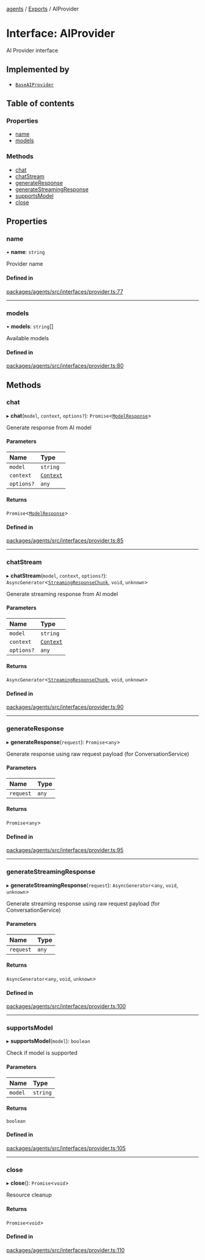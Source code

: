 <!-- 
 ⚠️  AUTO-GENERATED FILE - DO NOT EDIT MANUALLY
 This file is automatically generated by scripts/docs-generator.js
 To make changes, edit the source TypeScript files or update the generator script
-->

[agents](../../) / [Exports](../modules) / AIProvider

# Interface: AIProvider

AI Provider interface

## Implemented by

- [`BaseAIProvider`](../classes/BaseAIProvider)

## Table of contents

### Properties

- [name](AIProvider#name)
- [models](AIProvider#models)

### Methods

- [chat](AIProvider#chat)
- [chatStream](AIProvider#chatstream)
- [generateResponse](AIProvider#generateresponse)
- [generateStreamingResponse](AIProvider#generatestreamingresponse)
- [supportsModel](AIProvider#supportsmodel)
- [close](AIProvider#close)

## Properties

### name

• **name**: `string`

Provider name

#### Defined in

[packages/agents/src/interfaces/provider.ts:77](https://github.com/woojubb/robota/blob/e1b7b651a85a9b93f075b6523ec8de869e77f12c/packages/agents/src/interfaces/provider.ts#L77)

___

### models

• **models**: `string`[]

Available models

#### Defined in

[packages/agents/src/interfaces/provider.ts:80](https://github.com/woojubb/robota/blob/e1b7b651a85a9b93f075b6523ec8de869e77f12c/packages/agents/src/interfaces/provider.ts#L80)

## Methods

### chat

▸ **chat**(`model`, `context`, `options?`): `Promise`\<[`ModelResponse`](ModelResponse)\>

Generate response from AI model

#### Parameters

| Name | Type |
| :------ | :------ |
| `model` | `string` |
| `context` | [`Context`](Context) |
| `options?` | `any` |

#### Returns

`Promise`\<[`ModelResponse`](ModelResponse)\>

#### Defined in

[packages/agents/src/interfaces/provider.ts:85](https://github.com/woojubb/robota/blob/e1b7b651a85a9b93f075b6523ec8de869e77f12c/packages/agents/src/interfaces/provider.ts#L85)

___

### chatStream

▸ **chatStream**(`model`, `context`, `options?`): `AsyncGenerator`\<[`StreamingResponseChunk`](StreamingResponseChunk), `void`, `unknown`\>

Generate streaming response from AI model

#### Parameters

| Name | Type |
| :------ | :------ |
| `model` | `string` |
| `context` | [`Context`](Context) |
| `options?` | `any` |

#### Returns

`AsyncGenerator`\<[`StreamingResponseChunk`](StreamingResponseChunk), `void`, `unknown`\>

#### Defined in

[packages/agents/src/interfaces/provider.ts:90](https://github.com/woojubb/robota/blob/e1b7b651a85a9b93f075b6523ec8de869e77f12c/packages/agents/src/interfaces/provider.ts#L90)

___

### generateResponse

▸ **generateResponse**(`request`): `Promise`\<`any`\>

Generate response using raw request payload (for ConversationService)

#### Parameters

| Name | Type |
| :------ | :------ |
| `request` | `any` |

#### Returns

`Promise`\<`any`\>

#### Defined in

[packages/agents/src/interfaces/provider.ts:95](https://github.com/woojubb/robota/blob/e1b7b651a85a9b93f075b6523ec8de869e77f12c/packages/agents/src/interfaces/provider.ts#L95)

___

### generateStreamingResponse

▸ **generateStreamingResponse**(`request`): `AsyncGenerator`\<`any`, `void`, `unknown`\>

Generate streaming response using raw request payload (for ConversationService)

#### Parameters

| Name | Type |
| :------ | :------ |
| `request` | `any` |

#### Returns

`AsyncGenerator`\<`any`, `void`, `unknown`\>

#### Defined in

[packages/agents/src/interfaces/provider.ts:100](https://github.com/woojubb/robota/blob/e1b7b651a85a9b93f075b6523ec8de869e77f12c/packages/agents/src/interfaces/provider.ts#L100)

___

### supportsModel

▸ **supportsModel**(`model`): `boolean`

Check if model is supported

#### Parameters

| Name | Type |
| :------ | :------ |
| `model` | `string` |

#### Returns

`boolean`

#### Defined in

[packages/agents/src/interfaces/provider.ts:105](https://github.com/woojubb/robota/blob/e1b7b651a85a9b93f075b6523ec8de869e77f12c/packages/agents/src/interfaces/provider.ts#L105)

___

### close

▸ **close**(): `Promise`\<`void`\>

Resource cleanup

#### Returns

`Promise`\<`void`\>

#### Defined in

[packages/agents/src/interfaces/provider.ts:110](https://github.com/woojubb/robota/blob/e1b7b651a85a9b93f075b6523ec8de869e77f12c/packages/agents/src/interfaces/provider.ts#L110)
